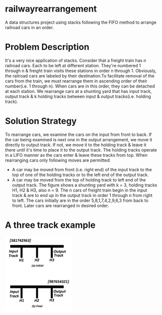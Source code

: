 # railwayrearrangement
A data structures project using stacks following the FIFO method to arrange railroad cars in an order.

# Problem Description

It's a very nice application of stacks. Consider that a freight train has n railroad cars. Each to be left at different station. They're numbered 1 through n & freight train visits these stations in order n through 1. Obviously, the railroad cars are labeled by their destination.To facilitate removal of the cars from the train, we must rearrange them in ascending order of their number(i.e. 1 through n). When cars are in this order, they can be detached at each station. We rearrange cars at a shunting yard that has input track, output track & k holding tracks between input & output tracks(i.e. holding track). 

# Solution Strategy
To rearrange cars, we examine the cars on the input from front to back. If the car being examined is next one in the output arrangement, we move it directly to output track. If not, we move it to the holding track & leave it there until it's time to place it to the output track. The holding tracks operate in a LIFO manner as the cars enter & leave these tracks from top. When rearranging cars only following moves are permitted: 
*	A car may be moved from front (i.e. right end) of the input track to the top of one of the holding tracks or to the left end of the output track.
*	A car may be moved from the top of holding track to left end of the output track.
The figure shows a shunting yard with k = 3, holding tracks H1, H2 & H3, also n = 9. The n cars of freight train begin in the input track & are to end up in the output track in order 1 through n from right to left. The cars initially are in the order 5,8,1,7,4,2,9,6,3 from back to front. Later cars are rearranged in desired order.

# A three track example
![railwayrearrangement](Untitled.png)
